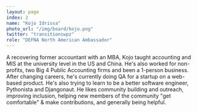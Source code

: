 ```yaml
---
layout: page
index: 2
name: "Kojo Idrissa"
photo_url: "/img/board/kojo.png"
twitter: "transitionswpz"
role: "DEFNA North American Ambassador"
---
```


A recovering former accountant with an MBA, Kojo taught accounting and MIS at the university level in the US and China. He's also worked for non-profits, two Big 4 Public Accounting firms and been a 1-person business. After changing careers, he's currently doing QA for a startup on a web-based product. He's also trying to learn to be a better software engineer, Pythonista and Djangonaut. He likes community building and outreach, improving inclusion, helping new members of the community "get comfortable" & make contributions, and generally being helpful.
